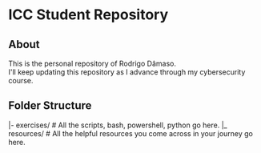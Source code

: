 # ICC Student Repository
## About
This is the personal repository of Rodrigo Dâmaso.  
I'll keep updating this repository as I advance through my cybersecurity course.
## Folder Structure
|- exercises/ # All the scripts, bash, powershell, python go here.
|_ resources/ # All the helpful resources you come across in your journey go here. 
